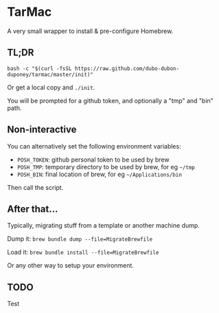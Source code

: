 # TarMac

A very small wrapper to install & pre-configure Homebrew.

## TL;DR

```
bash -c "$(curl -fsSL https://raw.github.com/dubo-dubon-duponey/tarmac/master/init)"
```

Or get a local copy and `./init`.

You will be prompted for a github token, and optionally a "tmp" and "bin" path.

## Non-interactive

You can alternatively set the following environment variables:
 
 * `POSH_TOKEN`: github personal token to be used by brew
 * `POSH_TMP`: temporary directory to be used by brew, for eg `~/tmp`
 * `POSH_BIN`: final location of brew, for eg `~/Applications/bin`

Then call the script.

## After that...

Typically, migrating stuff from a template or another machine dump.

Dump it:
`brew bundle dump --file=MigrateBrewfile`

Load it:
`brew bundle install --file=MigrateBrewfile`

Or any other way to setup your environment.

## TODO

Test
